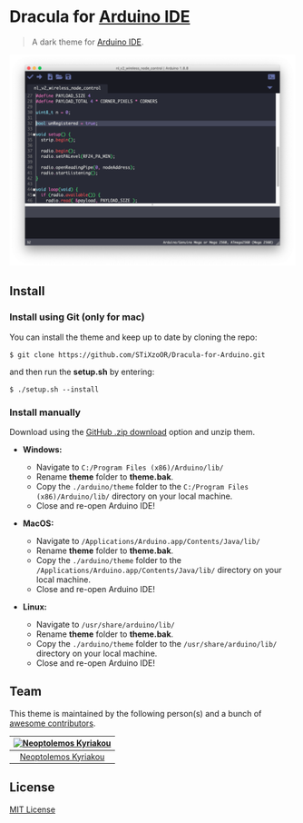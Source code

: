 # Dracula for [Arduino IDE](https://www.arduino.cc/en/main/software)

> A dark theme for [Arduino IDE](https://www.arduino.cc/en/main/software).

![Screenshot](img/screenshot.png)

## Install

### Install using Git (only for mac)
You can install the theme and keep up to date by cloning the repo:
```
$ git clone https://github.com/STiXzoOR/Dracula-for-Arduino.git
```
and then run the **setup.sh** by entering:
```
$ ./setup.sh --install
```

### Install manually
Download using the [GitHub .zip download](https://github.com/STiXzoOR/Dracula-for-Arduino/archive/master.zip) option and unzip them.

* **Windows:**
	- Navigate to `C:/Program Files (x86)/Arduino/lib/`
	- Rename **theme** folder to **theme.bak**.
	- Copy the `./arduino/theme` folder to the `C:/Program Files (x86)/Arduino/lib/` directory on your local machine.
	-	Close and re-open Arduino IDE!

* **MacOS:**
	- Navigate to `/Applications/Arduino.app/Contents/Java/lib/`
	- Rename **theme** folder to **theme.bak**.
	- Copy the `./arduino/theme` folder to the `/Applications/Arduino.app/Contents/Java/lib/` directory on your local machine.
	-	Close and re-open Arduino IDE!

* **Linux:**
	- Navigate to `/usr/share/arduino/lib/`
	- Rename **theme** folder to **theme.bak**.
	- Copy the `./arduino/theme` folder to the `/usr/share/arduino/lib/` directory on your local machine.
	-	Close and re-open Arduino IDE!

## Team

This theme is maintained by the following person(s) and a bunch of
[awesome contributors](https://github.com/dracula/arduino/graphs/contributors).

[![Neoptolemos Kyriakou](https://avatars2.githubusercontent.com/u/23358296?v=3&s=70)](https://github.com/STiXzoOR) |
:---: |
[Neoptolemos Kyriakou](https://github.com/STiXzoOR) |

## License

[MIT License](./LICENSE)
